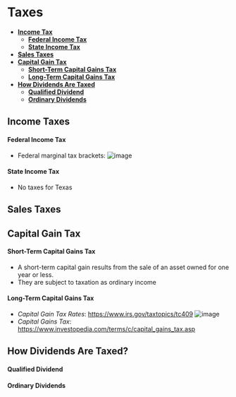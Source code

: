 # Taxes
- **[Income Tax](#Income-Taxes)**
  - **[Federal Income Tax](#Federal-Income-Tax)**
  - **[State Income Tax](#State-Income-Tax)**
- **[Sales Taxes](#Sales-Taxes)**
- **[Capital Gain Tax](#Capital-Gain-Tax)**
  - **[Short-Term Capital Gains Tax](#Short-Term-Capital-Gains-Tax)**
  - **[Long-Term Capital Gains Tax](#Long-Term-Capital-Gains-Tax)**
- **[How Dividends Are Taxed](#How-Dividends-Are-Taxed)**
  - **[Qualified Dividend](#Qualified-Dividend)**
  - **[Ordinary Dividends](#Ordinary-Dividends)**

## Income Taxes
#### Federal Income Tax
- Federal marginal tax brackets:
![image](https://user-images.githubusercontent.com/85560091/131778764-bfa32368-c97d-4c2f-a916-66e0f043f632.png)
#### State Income Tax
- No taxes for Texas

## Sales Taxes

## Capital Gain Tax
#### Short-Term Capital Gains Tax
- A short-term capital gain results from the sale of an asset owned for one year or less.
- They are subject to taxation as ordinary income
#### Long-Term Capital Gains Tax
- *Capital Gain Tax Rates*: https://www.irs.gov/taxtopics/tc409
![image](https://user-images.githubusercontent.com/85560091/131778277-73e6e2ec-41e7-4404-bfb0-aed8fd323e80.png)
- *Capital Gains Tax*: https://www.investopedia.com/terms/c/capital_gains_tax.asp

## How Dividends Are Taxed?
#### Qualified Dividend
#### Ordinary Dividends

